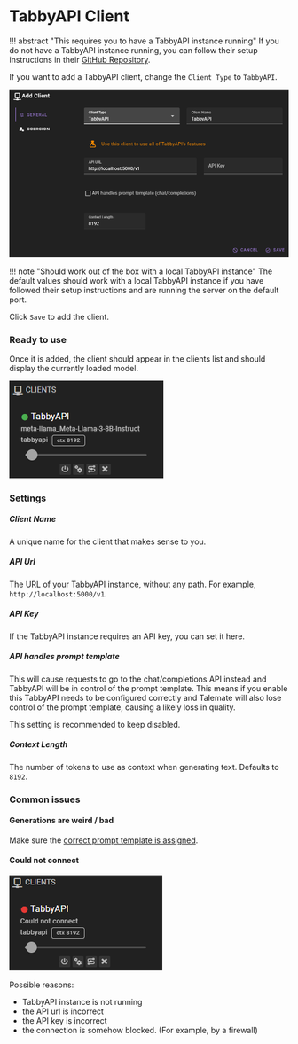 # TabbyAPI Client

!!! abstract "This requires you to have a TabbyAPI instance running"
    If you do not have a TabbyAPI instance running, you can follow their setup instructions 
    in their [GitHub Repository](https://github.com/theroyallab/tabbyAPI).

If you want to add a TabbyAPI client, change the `Client Type` to `TabbyAPI`.

![Client TabbyAPI](/img/0.26.0/client-tabbyapi.png)

!!! note "Should work out of the box with a local TabbyAPI instance"
    The default values should work with a local TabbyAPI instance if you have followed their setup instructions and are running the server on the default port.

Click `Save` to add the client.

### Ready to use

Once it is added, the client should appear in the clients list and should display the currently loaded model.

![Client TabbyAPI Ready](/img/0.26.0/client-tabbyapi-ready.png)

### Settings

##### Client Name

A unique name for the client that makes sense to you.

##### API Url

The URL of your TabbyAPI instance, without any path. For example, `http://localhost:5000/v1`.

##### API Key

If the TabbyAPI instance requires an API key, you can set it here.

##### API handles prompt template

This will cause requests to go to the chat/completions API instead and TabbyAPI will be in control of the prompt template. This means if you enable this TabbyAPI needs to be configured correctly and Talemate will also lose control of the prompt template, causing a likely loss in quality.

This setting is recommended to keep disabled.

##### Context Length

The number of tokens to use as context when generating text. Defaults to `8192`.

### Common issues

#### Generations are weird / bad

Make sure the [correct prompt template is assigned](/user-guide/clients/prompt-templates/).

#### Could not connect

![Client tabbyapi could not connect](/img/0.26.0/client-tabbyapi-could-not-connect.png)

Possible reasons:

- TabbyAPI instance is not running
- the API url is incorrect
- the API key is incorrect
- the connection is somehow blocked. (For example, by a firewall)